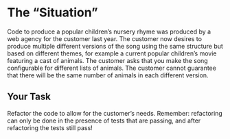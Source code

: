 # The “Situation”

Code to produce a popular children’s nursery rhyme was produced by a web agency for the customer last year. 
The customer now desires to produce multiple different versions of the song using the same structure but based on different themes, for example a current popular children’s movie featuring a cast of animals. 
The customer asks that you make the song configurable for different lists of animals. 
The customer cannot guarantee that there will be the same number of animals in each different version.

## Your Task
Refactor the code to allow for the customer’s needs. Remember: refactoring can only be done in the presence of tests that are passing, and after refactoring the tests still pass!